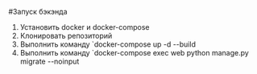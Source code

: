 #Запуск бэкэнда

1. Установить docker и docker-compose
2. Клонировать репозиторий
3. Выполнить команду `docker-compose up -d --build
4. Выполнить команду `docker-compose exec web python manage.py migrate --noinput
